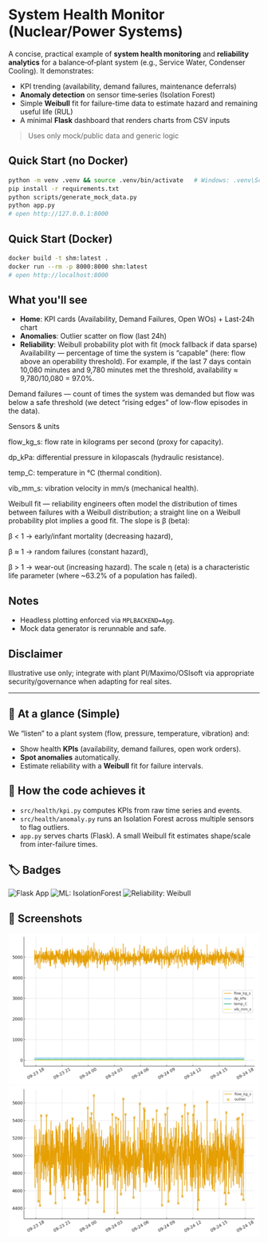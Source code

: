# System Health Monitor (Nuclear/Power Systems)

A concise, practical example of **system health monitoring** and **reliability analytics** for a balance‑of‑plant system (e.g., Service Water, Condenser Cooling). It demonstrates:
- KPI trending (availability, demand failures, maintenance deferrals)
- **Anomaly detection** on sensor time‑series (Isolation Forest)
- Simple **Weibull** fit for failure-time data to estimate hazard and remaining useful life (RUL)
- A minimal **Flask** dashboard that renders charts from CSV inputs

> Uses only mock/public data and generic logic

## Quick Start (no Docker)

```bash
python -m venv .venv && source .venv/bin/activate   # Windows: .venv\Scripts\activate
pip install -r requirements.txt
python scripts/generate_mock_data.py
python app.py
# open http://127.0.0.1:8000
```

## Quick Start (Docker)

```bash
docker build -t shm:latest .
docker run --rm -p 8000:8000 shm:latest
# open http://localhost:8000
```

## What you'll see
- **Home**: KPI cards (Availability, Demand Failures, Open WOs) + Last-24h chart  
- **Anomalies**: Outlier scatter on flow (last 24h)  
- **Reliability**: Weibull probability plot with fit (mock fallback if data sparse)
Availability — percentage of time the system is “capable” (here: flow above an operability threshold). For example, if the last 7 days contain 10,080 minutes and 9,780 minutes met the threshold, availability ≈ 9,780/10,080 = 97.0%.

Demand failures — count of times the system was demanded but flow was below a safe threshold (we detect “rising edges” of low-flow episodes in the data).

Sensors & units

flow_kg_s: flow rate in kilograms per second (proxy for capacity).

dp_kPa: differential pressure in kilopascals (hydraulic resistance).

temp_C: temperature in °C (thermal condition).

vib_mm_s: vibration velocity in mm/s (mechanical health).

Weibull fit — reliability engineers often model the distribution of times between failures with a Weibull distribution; a straight line on a Weibull probability plot implies a good fit. The slope is β (beta):

β < 1 → early/infant mortality (decreasing hazard),

β ≈ 1 → random failures (constant hazard),

β > 1 → wear-out (increasing hazard).
The scale η (eta) is a characteristic life parameter (where ~63.2% of a population has failed).

## Notes
- Headless plotting enforced via `MPLBACKEND=Agg`.
- Mock data generator is rerunnable and safe.

## Disclaimer
Illustrative use only; integrate with plant PI/Maximo/OSIsoft via appropriate security/governance when adapting for real sites.

---

## 👀 At a glance (Simple)
We “listen” to a plant system (flow, pressure, temperature, vibration) and:
- Show health **KPIs** (availability, demand failures, open work orders).
- **Spot anomalies** automatically.
- Estimate reliability with a **Weibull** fit for failure intervals.

## 🧠 How the code achieves it 
- `src/health/kpi.py` computes KPIs from raw time series and events.
- `src/health/anomaly.py` runs an Isolation Forest across multiple sensors to flag outliers.
- `app.py` serves charts (Flask). A small Weibull fit estimates shape/scale from inter-failure times.

## 🏷️ Badges
![Flask App](https://img.shields.io/badge/Flask-Server-ff69b4)
![ML: IsolationForest](https://img.shields.io/badge/ML-IsolationForest-blueviolet)
![Reliability: Weibull](https://img.shields.io/badge/Reliability-Weibull-green)

## 📸 Screenshots
<img src="outputs_last24.png" width="720" alt="Last-24h trend"/>
<br>
<img src="outputs_anomalies.png" width="720" alt="Anomaly view"/>


